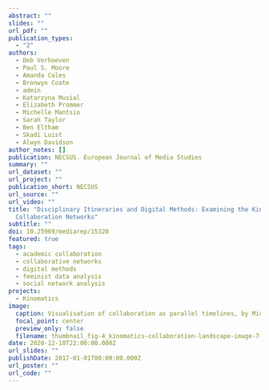 ```yaml
---
abstract: ""
slides: ""
url_pdf: ""
publication_types:
  - "2"
authors:
  - Deb Verhoeven
  - Paul S. Moore
  - Amanda Coles
  - Bronwyn Coate
  - admin
  - Katarzyna Musial
  - Elizabeth Prommer
  - Michelle Mantsio
  - Sarah Taylor
  - Ben Eltham
  - Skadi Loist
  - Alwyn Davidson
author_notes: []
publication: NECSUS. European Journal of Media Studies
summary: ""
url_dataset: ""
url_project: ""
publication_short: NECSUS
url_source: ""
url_video: ""
title: "Disciplinary Itineraries and Digital Methods: Examining the Kinomatics
  Collaboration Networks"
subtitle: ""
doi: 10.25969/mediarep/15320
featured: true
tags:
  - academic collaboration
  - collaborative networks
  - digital methods
  - feminist data analysis
  - social network analysis
projects:
  - Kinomatics
image:
  caption: Visualisation of collaboration as parallel timelines, by Michelle Mantsio.
  focal_point: center
  preview_only: false
  filename: thumbnail_fig-4_kinomatics-collaboration-landscape-image-7-9-20-d_page_3-1030x579.jpg
date: 2020-12-10T22:00:00.000Z
url_slides: ""
publishDate: 2017-01-01T00:00:00.000Z
url_poster: ""
url_code: ""
---
```

